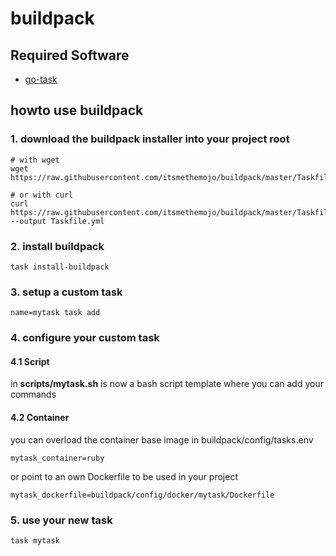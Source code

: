 # buildpack

## Required Software

* [go-task](https://taskfile.org/#/installation?id=install-script)

## howto use buildpack

### 1. download the buildpack installer into your project root

```
# with wget
wget https://raw.githubusercontent.com/itsmethemojo/buildpack/master/Taskfile.yml

# or with curl
curl https://raw.githubusercontent.com/itsmethemojo/buildpack/master/Taskfile.yml --output Taskfile.yml
```

### 2. install buildpack
```
task install-buildpack
```

### 3. setup a custom task
```
name=mytask task add
```

### 4. configure your custom task

#### 4.1 Script

in **scripts/mytask.sh** is now a bash script template where you can add your commands

#### 4.2 Container

you can overload the container base image in buildpack/config/tasks.env
```
mytask_container=ruby
```
or point to an own Dockerfile to be used in your project
```
mytask_dockerfile=buildpack/config/docker/mytask/Dockerfile
```

### 5. use your new task
```
task mytask
```
